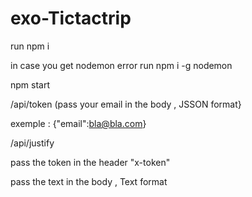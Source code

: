# exo-Tictactrip
run npm i


in case you get nodemon error run npm i -g nodemon


npm start 


/api/token (pass your email in the body , JSSON format}


exemple : {"email":bla@bla.com}


/api/justify



pass the token in the header "x-token"


pass the text in the body , Text format 
